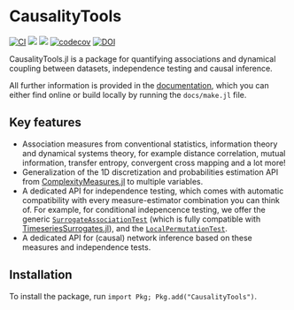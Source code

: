 # CausalityTools

[![CI](https://github.com/juliadynamics/CausalityTools.jl/workflows/CI/badge.svg)](https://github.com/JuliaDynamics/CausalityTools.jl/actions)
[![](https://img.shields.io/badge/docs-latest_tagged-blue.svg)](https://juliadynamics.github.io/CausalityTools.jl/stable/)
[![](https://img.shields.io/badge/docs-dev_(master)-blue.svg)](https://juliadynamics.github.io/CausalityTools.jl/dev/)
[![codecov](https://codecov.io/gh/JuliaDynamics/CausalityTools.jl/branch/master/graph/badge.svg?token=0b71n6x6AP)](https://codecov.io/gh/JuliaDynamics/CausalityTools.jl)
[![DOI](https://zenodo.org/badge/135443027.svg)](https://zenodo.org/badge/latestdoi/135443027)

CausalityTools.jl is a package for quantifying associations and dynamical coupling
between datasets, independence testing and causal inference.

All further information is provided in the
[documentation](https://juliadynamics.github.io/CausalityTools.jl/dev), which you can either
find online or build locally by running the `docs/make.jl` file.

## Key features

- Association measures from conventional statistics, information theory and dynamical
    systems theory, for example distance correlation, mutual information, transfer entropy,
    convergent cross mapping and a lot more!
- Generalization of the 1D discretization and probabilities estimation API from 
    [ComplexityMeasures.jl](https://github.com/JuliaDynamics/ComplexityMeasures.jl) to 
    multiple variables.
- A dedicated API for independence testing, which comes with automatic compatibility with
    every measure-estimator combination you can think of. For example, for conditional
    indepencence testing, we offer the generic [`SurrogateAssociationTest`](@ref)
    (which is fully compatible with [TimeseriesSurrogates.jl](https://github.com/JuliaDynamics/TimeseriesSurrogates.jl)), and the [`LocalPermutationTest`](@ref).
- A dedicated API for (causal) network inference based on these measures and independence
    tests.

## Installation

To install the package, run `import Pkg; Pkg.add("CausalityTools")`.

